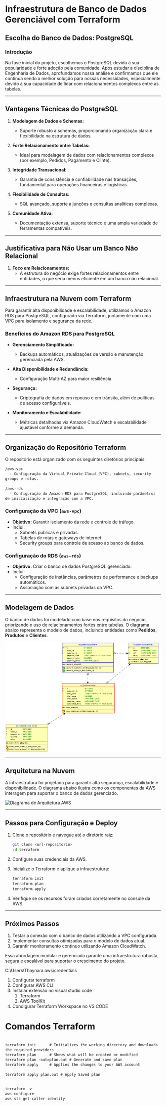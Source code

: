 # Infraestrutura de Banco de Dados Gerenciável com Terraform

## Escolha do Banco de Dados: PostgreSQL

### Introdução
Na fase inicial do projeto, escolhemos o PostgreSQL devido à sua popularidade e forte adoção pela comunidade. Após estudar a disciplina de Engenharia de Dados, aprofundamos nossa análise e confirmamos que ele continua sendo a melhor solução para nossas necessidades, especialmente devido à sua capacidade de lidar com relacionamentos complexos entre as tabelas.

---

## Vantagens Técnicas do PostgreSQL

1. **Modelagem de Dados e Schemas:**
   - Suporte robusto a schemas, proporcionando organização clara e flexibilidade na estrutura de dados.

2. **Forte Relacionamento entre Tabelas:**
   - Ideal para modelagem de dados com relacionamentos complexos (por exemplo, Pedidos, Pagamento e Clinte).

3. **Integridade Transacional:**
   - Garantia de consistência e confiabilidade nas transações, fundamental para operações financeiras e logísticas.

4. **Flexibilidade de Consultas:**
   - SQL avançado, suporte a junções e consultas analíticas complexas.

5. **Comunidade Ativa:**
   - Documentação extensa, suporte técnico e uma ampla variedade de ferramentas compatíveis.

---

## Justificativa para Não Usar um Banco Não Relacional

1. **Foco em Relacionamentos:**
   - A estrutura do negócio exige fortes relacionamentos entre entidades, o que seria menos eficiente em um banco não relacional.

---

## Infraestrutura na Nuvem com Terraform

Para garantir alta disponibilidade e escalabilidade, utilizamos o Amazon RDS para PostgreSQL, configurado via Terraform, juntamente com uma VPC para isolamento e segurança da rede.

### Benefícios do Amazon RDS para PostgreSQL

- **Gerenciamento Simplificado:**
  - Backups automáticos, atualizações de versão e manutenção gerenciada pela AWS.

- **Alta Disponibilidade e Redundância:**
  - Configuração Multi-AZ para maior resiliência.

- **Segurança:**
  - Criptografia de dados em repouso e em trânsito, além de políticas de acesso configuráveis.

- **Monitoramento e Escalabilidade:**
  - Métricas detalhadas via Amazon CloudWatch e escalabilidade ajustável conforme a demanda.

---

## Organização do Repositório Terraform

O repositório está organizado com os seguintes diretórios principais:

```
/aws-vpc
  - Configuração da Virtual Private Cloud (VPC), subnets, security groups e rotas.

/aws-rds
  - Configuração do Amazon RDS para PostgreSQL, incluindo parâmetros de inicialização e integração com a VPC.
```

### Configuração da VPC (`aws-vpc`)
- **Objetivo:** Garantir isolamento da rede e controle de tráfego.
- Inclui:
  - Subnets públicas e privadas.
  - Tabelas de rotas e gateways de internet.
  - Security groups para controle de acesso ao banco de dados.

### Configuração do RDS (`aws-rds`)
- **Objetivo:** Criar o banco de dados PostgreSQL gerenciado.
- Inclui:
  - Configuração de instâncias, parâmetros de performance e backups automáticos.
  - Associação com as subnets privadas da VPC.

---

## Modelagem de Dados
O banco de dados foi modelado com base nos requisitos do negócio, priorizando o uso de relacionamentos fortes entre tabelas. O diagrama abaixo representa o modelo de dados, incluindo entidades como **Pedidos**, **Produtos** e **Clientes**.

![Diagrama ER](./diagrams/database-model.png)

---

## Arquitetura na Nuvem
A infraestrutura foi projetada para garantir alta segurança, escalabilidade e disponibilidade. O diagrama abaixo ilustra como os componentes da AWS interagem para suportar o banco de dados gerenciado.

![Diagrama de Arquitetura AWS](./diagrams/aws-architecture.png)

---

## Passos para Configuração e Deploy

1. Clone o repositório e navegue até o diretório raiz:
   ```bash
   git clone <url-repositorio>
   cd terraform
   ```

2. Configure suas credenciais da AWS.

3. Inicialize o Terraform e aplique a infraestrutura:
   ```bash
   terraform init
   terraform plan
   terraform apply
   ```

4. Verifique se os recursos foram criados corretamente no console da AWS.

---

## Próximos Passos

1. Testar a conexão com o banco de dados utilizando a VPC configurada.
2. Implementar consultas otimizadas para o modelo de dados atual.
3. Garantir monitoramento contínuo utilizando Amazon CloudWatch.

Essa abordagem modular e gerenciada garante uma infraestrutura robusta, segura e escalável para suportar o crescimento do projeto.



C:\Users\Thaynara\.aws\credentials

1. Configurar terraform
2. Configurar AWS CLI
3. Instalar extensão no visual studio code
   1. Terraform
   2. AWS ToolKit
4. Condigurar Terraform Workspace no  VS CODE

# Comandos Terraform
```

terraform init      # Initializes the working directory and downloads the required providers
terraform plan      # Shows what will be created or modified
terraform plan -out=plan.out # Generate and save plan
terraform apply     # Applies the changes to your AWS account

terraform apply plan.out # Apply Saved plan


```

```
terraform -v
aws configure
aws sts get-caller-identity
```
